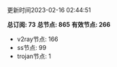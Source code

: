 更新时间2023-02-16 02:44:51

**总订阅: 73**
**总节点: 865**
**有效节点: 266**
- v2ray节点: 166
- ss节点: 99
- trojan节点: 1
